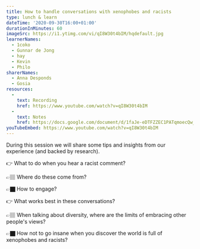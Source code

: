 ```yaml
---
title: How to handle conversations with xenophobes and racists
type: lunch & learn
dateTime: '2020-09-30T16:00+01:00'
durationInMinutes: 60
imageSrc: https://i1.ytimg.com/vi/qI8W30t4bIM/hqdefault.jpg
learnerNames: 
  - 1coko 
  - Gunnar de Jong 
  - hay 
  - Kevin 
  - Philo
sharerNames: 
  - Anna Desponds
  - Gosia
resources:
  - 
    text: Recording
    href: https://www.youtube.com/watch?v=qI8W30t4bIM
  -
    text: Notes
    href: https://docs.google.com/document/d/1faJe-eDTFZZEC1PATqmoecQw_Qx60XkolRrQsMH7TZc/edit#
youTubeEmbed: https://www.youtube.com/watch?v=qI8W30t4bIM
---
```


During this session we will share some tips and insights from our experience (and backed by research).
<!--more-->

👉 What to do when you hear a racist comment?

👉🏽 Where do these come from?

👉🏿 How to engage?

👉 What works best in these conversations?

👉🏽 When talking about diversity, where are the limits of embracing other people's views?

👉🏿 How not to go insane when you discover the world is full of xenophobes and racists?